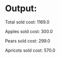 # Output:

Total sold cost: 1169.0

Apples sold cost: 300.0

Pears sold cost: 299.0

Apricots sold cost: 570.0
